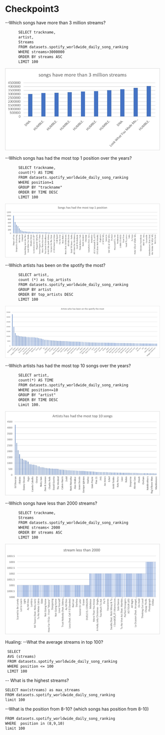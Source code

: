# Checkpoint3 

--Which songs have more than 3 million streams?
          
          SELECT trackname,
          artist,
          Streams
          FROM datasets.spotify_worldwide_daily_song_ranking
          WHERE streams>3000000
          ORDER BY streams ASC
          LIMIT 100

![Checkpoint3](checkpoint2.jpg)

--Which songs has had the most top 1 position over the years?

          SELECT trackname,
          count(*) AS TIME
          FROM datasets.spotify_worldwide_daily_song_ranking
          WHERE position=1
          GROUP BY "trackname"
          ORDER BY TIME DESC
          LIMIT 100 

![Checkpoint3](checkpoint3.jpg)

--Which artists has been on the spotify the most?
          
          SELECT artist,
          count (*) as top_artists
          FROM datasets.spotify_worldwide_daily_song_ranking
          GROUP BY artist
          ORDER BY top_artists DESC
          LIMIT 100 

![Checkpoint3](checkpoint4.jpg)

--Which artists has had the most top 10 songs over the years?
          
          SELECT artist,
          count(*) AS TIME
          FROM datasets.spotify_worldwide_daily_song_ranking
          WHERE position<=10 
          GROUP BY "artist"
          ORDER BY TIME DESC
          Limit 100.

![Checkpoint3](checkpoint5.jpg)

--Which songs have less than 2000  streams?
          
          SELECT trackname,
          Streams
          FROM datasets.spotify_worldwide_daily_song_ranking
          WHERE streams< 2000
          ORDER BY streams ASC
          LIMIT 100

![Checkpoint3](checkpoint1.jpg)


Hualing:
--What the average streams in top 100? 

     SELECT 
     AVG (streams)
     FROM datasets.spotify_worldwide_daily_song_ranking 
     WHERE position <= 100 
     LIMIT 100

-- What is  the highest streams? 
    
    SELECT max(streams) as max_streams
    FROM datasets.spotify_worldwide_daily_song_ranking 
    limit 100 

--What is the position from 8-10? (which songs has position from 8-10)
```SELECT *
FROM datasets.spotify_worldwide_daily_song_ranking 
WHERE  position in (8,9,10) 
limit 100



